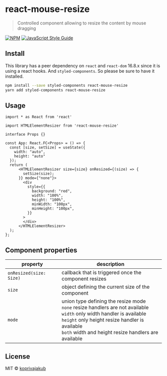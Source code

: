 # react-mouse-resize

> Controlled component allowing to resize the content by mouse dragging

[![NPM](https://img.shields.io/npm/v/react-mouse-resize.svg)](https://www.npmjs.com/package/react-mouse-resize) [![JavaScript Style Guide](https://img.shields.io/badge/code_style-standard-brightgreen.svg)](https://standardjs.com)

## Install

This library has a peer dependency on `react` and `react-dom` 16.8.x since it is using a react hooks. And `styled-components`. So please be sure to have it installed.

```bash
npm install --save styled-components react-mouse-resize
yarn add styled-components react-mouse-resize
```

## Usage

```tsx
import * as React from 'react'

import HTMLElementResizer from 'react-mouse-resize'

interface Props {}

const App: React.FC<Props> = () => {
  const [size, setSize] = useState({
    width: "auto",
    height: "auto"
  });
  return (
      <HTMLElementResizer size={size} onResized={(size) => {
        setSize(size);
      }} mode={"none"}>
        <div
          style={{
            background: "red",
            width: "100%",
            height: "100%",
            minWidth: "100px",
            minHeight: "100px",
          }}
        >
        </div>
      </HTMLElementResizer>
  );
};
```

## Component properties
| property | description |
|---|---|
| `onResized(size: Size)` | callback that is triggered once the component resizes |
| `size`  | object defining the current size of the component |
| `mode`  | union type defining the resize mode<br>`none` resize handlers are not available<br>`width` only width handler is available<br>`height` only height resize handler is available<br>`both` width and height resize handlers are available |

## License

MIT © [koprivajakub](https://github.com/koprivajakub)
